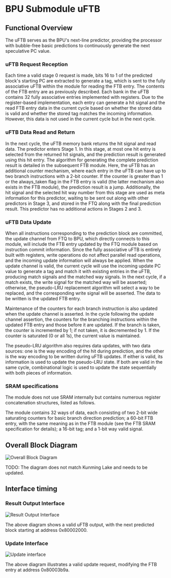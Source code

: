 # BPU Submodule uFTB

## Functional Overview

The uFTB serves as the BPU's next-line predictor, providing the processor with
bubble-free basic predictions to continuously generate the next speculative PC
value.

### uFTB Request Reception

Each time a valid stage 0 request is made, bits 16 to 1 of the predicted block's
starting PC are extracted to generate a tag, which is sent to the fully
associative uFTB within the module for reading the FTB entry. The contents of
the FTB entry are as previously described. Each bank in the uFTB contains 32
fully associative entries implemented with registers. Due to the register-based
implementation, each entry can generate a hit signal and the read FTB entry data
in the current cycle based on whether the stored data is valid and whether the
stored tag matches the incoming information. However, this data is not used in
the current cycle but in the next cycle.

### uFTB Data Read and Return

In the next cycle, the uFTB memory bank returns the hit signal and read data.
The predictor enters Stage 1. In this stage, at most one hit entry is selected
from the returned hit signals, and the prediction result is generated using this
hit entry. The algorithm for generating the complete prediction result is
detailed in the subsequent FTB module. Here, the uFTB has an additional counter
mechanism, where each entry in the uFTB can have up to two branch instructions
with a 2-bit counter. If the counter is greater than 1 or the always_taken flag
in the FTB entry is valid (the latter mechanism also exists in the FTB module),
the prediction result is a jump. Additionally, the hit signal and the selected
hit way number from this stage are used as meta information for this predictor,
waiting to be sent out along with other predictors in Stage 3, and stored in the
FTQ along with the final prediction result. This predictor has no additional
actions in Stages 2 and 3.

### uFTB Data Update

When all instructions corresponding to the prediction block are committed, the
update channel from FTQ to BPU, which directly connects to this module, will
include the FTB entry updated by the FTQ module based on instruction commit
information. Since the fully associative uFTB is entirely built with registers,
write operations do not affect parallel read operations, and the incoming update
information will always be applied. When the update channel is valid, the
current cycle will use the incoming update PC value to generate a tag and match
it with existing entries in the uFTB, producing match signals and the matched
way signals. In the next cycle, if a match exists, the write signal for the
matched way will be asserted; otherwise, the pseudo-LRU replacement algorithm
will select a way to be replaced, and the corresponding write signal will be
asserted. The data to be written is the updated FTB entry.

Maintenance of the counters for each branch instruction is also updated when the
update channel is asserted. In the cycle following the update channel assertion,
the counters for the branching instructions within the updated FTB entry and
those before it are updated. If the branch is taken, the counter is incremented
by 1; if not taken, it is decremented by 1. If the counter is saturated (0 or
all 1s), the current value is maintained.

The pseudo-LRU algorithm also requires data updates, with two data sources: one
is the way encoding of the hit during prediction, and the other is the way
encoding to be written during uFTB updates. If either is valid, its information
is used to update the pseudo-LRU state. If both are valid in the same cycle,
combinational logic is used to update the state sequentially with both pieces of
information.

### SRAM specifications

The module does not use SRAM internally but contains numerous register
concatenation structures, listed as follows.

The module contains 32 ways of data, each consisting of two 2-bit wide
saturating counters for basic branch direction prediction; a 60-bit FTB entry,
with the same meaning as in the FTB module (see the FTB SRAM specification for
details); a 16-bit tag; and a 1-bit way valid signal.

## Overall Block Diagram

![Overall Block Diagram](../figure/BPU/uFTB/structure.png)

TODO: The diagram does not match Kunming Lake and needs to be updated.

## Interface timing

### Result Output Interface

![Result Output Interface](../figure/BPU/uFTB/port1.png)

The above diagram shows a valid uFTB output, with the next predicted block
starting at address 0x80002000.

### Update Interface

![Update interface](../figure/BPU/uFTB/port2.png)

The above diagram illustrates a valid update request, modifying the FTB entry at
address 0x80003b9a.
